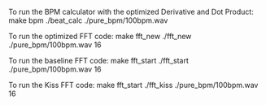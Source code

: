 To run the BPM calculator with the optimized Derivative and Dot Product:
	make bpm
	./beat_calc ./pure_bpm/100bpm.wav

To run the optimized FFT code:
	make fft_new
	./fft_new ./pure_bpm/100bpm.wav 16 

To run the baseline FFT code:
	make fft_start
	./fft_start ./pure_bpm/100bpm.wav 16 

To run the Kiss FFT code:
	make fft_start
	./fft_kiss ./pure_bpm/100bpm.wav 16 

